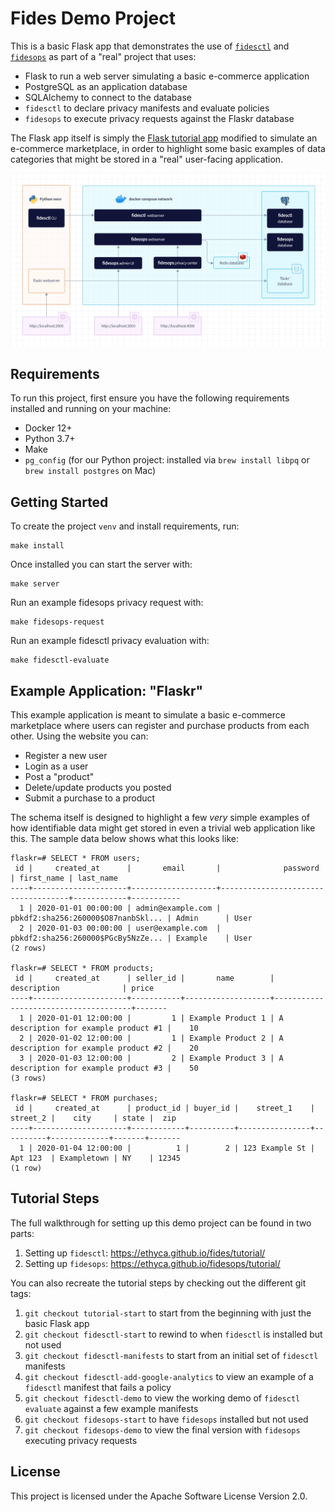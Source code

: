 # Fides Demo Project

This is a basic Flask app that demonstrates the use of [`fidesctl`](https://github.com/ethyca/fides) and [`fidesops`](https://github.com/ethyca/fidesops) as part of a "real" project that uses:

* Flask to run a web server simulating a basic e-commerce application
* PostgreSQL as an application database
* SQLAlchemy to connect to the database
* `fidesctl` to declare privacy manifests and evaluate policies
* `fidesops` to execute privacy requests against the Flaskr database

The Flask app itself is simply the [Flask tutorial app](https://flask.palletsprojects.com/en/2.0.x/tutorial/) modified to simulate an e-commerce marketplace, in order to highlight some basic examples of data categories that might be stored in a "real" user-facing application.

![](fidesdemo.png)

## Requirements

To run this project, first ensure you have the following requirements installed and running on your machine:

* Docker 12+
* Python 3.7+
* Make
* `pg_config` (for our Python project: installed via `brew install libpq` or `brew install postgres` on Mac)

## Getting Started

To create the project `venv` and install requirements, run:
```
make install
```

Once installed you can start the server with:
```
make server
```

Run an example fidesops privacy request with:
```
make fidesops-request
```

Run an example fidesctl privacy evaluation with:
```
make fidesctl-evaluate
```

## Example Application: "Flaskr"

This example application is meant to simulate a basic e-commerce marketplace where users can register and purchase products from each other. Using the website you can:
* Register a new user
* Login as a user
* Post a "product"
* Delete/update products you posted
* Submit a purchase to a product

The schema itself is designed to highlight a few *very* simple examples of how identifiable data might get stored in even a trivial web application like this. The sample data below shows what this looks like:
```
flaskr=# SELECT * FROM users;
 id |     created_at      |       email       |              password              | first_name | last_name 
----+---------------------+-------------------+------------------------------------+------------+-----------
  1 | 2020-01-01 00:00:00 | admin@example.com | pbkdf2:sha256:260000$O87nanbSkl... | Admin      | User
  2 | 2020-01-03 00:00:00 | user@example.com  | pbkdf2:sha256:260000$PGcBy5NzZe... | Example    | User
(2 rows)

flaskr=# SELECT * FROM products;
 id |     created_at      | seller_id |       name        |             description              | price 
----+---------------------+-----------+-------------------+--------------------------------------+-------
  1 | 2020-01-01 12:00:00 |         1 | Example Product 1 | A description for example product #1 |    10
  2 | 2020-01-02 12:00:00 |         1 | Example Product 2 | A description for example product #2 |    20
  3 | 2020-01-03 12:00:00 |         2 | Example Product 3 | A description for example product #3 |    50
(3 rows)

flaskr=# SELECT * FROM purchases;
 id |     created_at      | product_id | buyer_id |    street_1    | street_2 |    city     | state |  zip  
----+---------------------+------------+----------+----------------+----------+-------------+-------+-------
  1 | 2020-01-04 12:00:00 |          1 |        2 | 123 Example St | Apt 123  | Exampletown | NY    | 12345
(1 row)
```

## Tutorial Steps

The full walkthrough for setting up this demo project can be found in two parts:

1. Setting up `fidesctl`: https://ethyca.github.io/fides/tutorial/
1. Setting up `fidesops`: https://ethyca.github.io/fidesops/tutorial/

You can also recreate the tutorial steps by checking out the different git tags:

1. `git checkout tutorial-start` to start from the beginning with just the basic Flask app
1. `git checkout fidesctl-start` to rewind to when `fidesctl` is installed but not used
1. `git checkout fidesctl-manifests` to start from an initial set of `fidesctl` manifests
1. `git checkout fidesctl-add-google-analytics` to view an example of a `fidesctl` manifest that fails a policy
1. `git checkout fidesctl-demo` to view the working demo of `fidesctl evaluate` against a few example manifests
1. `git checkout fidesops-start` to have `fidesops` installed but not used
1. `git checkout fidesops-demo` to view the final version with `fidesops` executing privacy requests

## License

This project is licensed under the Apache Software License Version 2.0.
